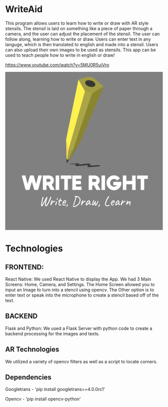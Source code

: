 # WriteAid
This program allows users to learn how to write or draw with AR style stensils. The stensil is laid on something like a piece of paper through a camera, and the user can
adjust the placement of the stensil. The user can follow along, learning how to write or draw. Users can enter text in any languge, which is then translated to 
english and made into a stensil. Users can also upload their own images to be used as stensils. This app can be used to teach people how to write in english or draw!


https://www.youtube.com/watch?v=5MU0R5uiVro

![Screenshot](WriteRightLogo.png)



# Technologies

## FRONTEND:

   React Native: 
We used React Native to display the App. We had 3 Main Screens: Home, Camera, and Settings. The Home Screen allowed you to input an Image to turn into a stencil using opencv. The Other option is to enter text or speak into the microphone to create a stencil based off of the text. 

## BACKEND

   Flask and Python:
We used a Flask Server with python code to create a backend processing for the images and texts. 

## AR Technologies
We utilized a variety of opencv filters as well as a script to locate corners.


## Dependencies
Googletrans - 'pip install googletrans==4.0.0rc1'

Opencv - 'pip install opencv-python'


